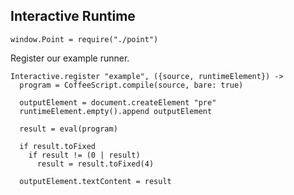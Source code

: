 Interactive Runtime
-------------------

    window.Point = require("./point")

Register our example runner.

    Interactive.register "example", ({source, runtimeElement}) ->
      program = CoffeeScript.compile(source, bare: true)

      outputElement = document.createElement "pre"
      runtimeElement.empty().append outputElement

      result = eval(program)

      if result.toFixed
        if result != (0 | result)
          result = result.toFixed(4)

      outputElement.textContent = result
